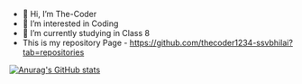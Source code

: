 - 👋 Hi, I’m The-Coder
- 👀 I’m interested in Coding
- 🌱 I’m currently studying in Class 8
- This is my repository Page - https://github.com/thecoder1234-ssvbhilai?tab=repositories

[![Anurag's GitHub stats](https://github-readme-stats.vercel.app/api?username=thecoder1234-ssvbilai)](https://github.com/anuraghazra/github-readme-stats)

<!---
thecoder1234-ssvbhilai/thecoder1234-ssvbhilai is a ✨ special ✨ repository because its `README.md` (this file) appears on your GitHub profile.
You can click the Preview link to take a look at your changes.
--->
